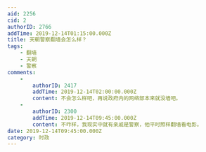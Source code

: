 ```yaml
---
aid: 2256
cid: 2
authorID: 2766
addTime: 2019-12-14T01:15:00.000Z
title: 天朝警察翻墙会怎么样？
tags:
    - 翻墙
    - 天朝
    - 警察
comments:
    -
        authorID: 2417
        addTime: 2019-12-14T02:00:00.000Z
        content: 不会怎么样吧，再说政府内的网络部本来就没墙吧。
    -
        authorID: 2300
        addTime: 2019-12-14T09:45:00.000Z
        content: 不咋样，我现实中就有亲戚是警察，他平时照样翻墙看电影。
date: 2019-12-14T09:45:00.000Z
category: 时政
---
```



